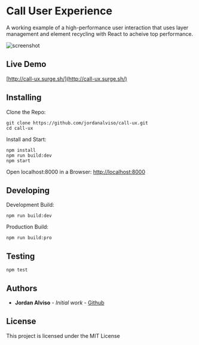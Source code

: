 # Call User Experience

A working example of a high-performance user interaction that uses layer management and element recycling with React to acheive top performance.

![screenshot](https://ibb.co/zPzFVxH)

## Live Demo
[http://call-ux.surge.sh/](http://call-ux.surge.sh/)

## Installing

Clone the Repo:
```
git clone https://github.com/jordanalviso/call-ux.git
cd call-ux
```

Install and Start:
```
npm install
npm run build:dev
npm start
```

Open localhost:8000 in a Browser:
[http://localhost:8000](http://localhost:8000)

## Developing

Development Build:
```
npm run build:dev
```

Production Build:
```
npm run build:pro
```

## Testing

```
npm test
```

## Authors

* **Jordan Alviso** - *Initial work* - [Github](https://github.com/jordanalviso)

## License

This project is licensed under the MIT License
